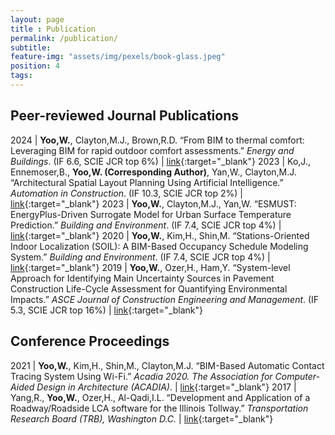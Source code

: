 ```yaml
---
layout: page
title : Publication
permalink: /publication/
subtitle:
feature-img: "assets/img/pexels/book-glass.jpeg"
position: 4
tags:
---
```


## Peer-reviewed Journal Publications

2024 | **Yoo,W.**, Clayton,M.J., Brown,R.D. “From BIM to thermal comfort: Leveraging BIM for rapid outdoor comfort assessments.” *Energy and Buildings*. (IF 6.6, SCIE JCR top 6%) | [link](https://doi.org/10.1016/j.enbuild.2024.114664){:target="_blank"}
2023 | Ko,J., Ennemoser,B., **Yoo,W. (Corresponding Author)**, Yan,W., Clayton,M.J. “Architectural Spatial Layout Planning Using Artificial Intelligence.” *Automation in Construction*. (IF 10.3, SCIE JCR top 2%) | [link](https://doi.org/10.1016/j.autcon.2023.105019){:target="_blank"}
2023 | **Yoo,W.**, Clayton,M.J., Yan,W. “ESMUST: EnergyPlus-Driven Surrogate Model for Urban Surface Temperature Prediction.” *Building and Environment*. (IF 7.4, SCIE JCR top 4%) | [link](https://doi.org/10.1016/j.buildenv.2022.109935){:target="_blank"}
2020 | **Yoo,W.**, Kim,H., Shin,M. “Stations-Oriented Indoor Localization (SOIL): A BIM-Based Occupancy Schedule Modeling System.” *Building and Environment*. (IF 7.4, SCIE JCR top 4%) | [link](https://doi.org/10.1016/j.buildenv.2019.106520){:target="_blank"}
2019 | **Yoo,W.**, Ozer,H., Ham,Y. “System-level Approach for Identifying Main Uncertainty Sources in Pavement Construction Life-Cycle Assessment for Quantifying Environmental Impacts.” *ASCE Journal of Construction Engineering and Management*. (IF 5.3, SCIE JCR top 16%) | [link](https://doi.org/10.1061/(ASCE)CO.1943-7862.0001598){:target="_blank"}

## Conference Proceedings

2021 | **Yoo,W.**, Kim,H., Shin,M., Clayton,M.J. “BIM-Based Automatic Contact Tracing System Using Wi-Fi.” *Acadia 2020. The Association for Computer-Aided Design in Architecture (ACADIA)*. | [link](https://papers.cumincad.org/data/works/att/acadia20_94.pdf){:target="_blank"}
2017 | Yang,R., **Yoo,W.**, Ozer,H., Al-Qadi,I.L. “Development and Application of a Roadway/Roadside LCA software for the Illinois Tollway.” *Transportation Research Board (TRB), Washington D.C.* | [link](https://trid.trb.org/view/1439427){:target="_blank"}
